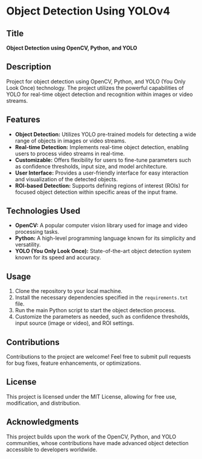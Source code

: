 # Object Detection Using YOLOv4

## Title
**Object Detection using OpenCV, Python, and YOLO**

## Description
Project for object detection using OpenCV, Python, and YOLO (You Only Look Once) technology. The project utilizes the powerful capabilities of YOLO for real-time object detection and recognition within images or video streams.

## Features
- **Object Detection:** Utilizes YOLO pre-trained models for detecting a wide range of objects in images or video streams.
- **Real-time Detection:** Implements real-time object detection, enabling users to process video streams in real-time.
- **Customizable:** Offers flexibility for users to fine-tune parameters such as confidence thresholds, input size, and model architecture.
- **User Interface:** Provides a user-friendly interface for easy interaction and visualization of the detected objects.
- **ROI-based Detection:** Supports defining regions of interest (ROIs) for focused object detection within specific areas of the input frame.

## Technologies Used
- **OpenCV:** A popular computer vision library used for image and video processing tasks.
- **Python:** A high-level programming language known for its simplicity and versatility.
- **YOLO (You Only Look Once):** State-of-the-art object detection system known for its speed and accuracy.

## Usage
1. Clone the repository to your local machine.
2. Install the necessary dependencies specified in the `requirements.txt` file.
3. Run the main Python script to start the object detection process.
4. Customize the parameters as needed, such as confidence thresholds, input source (image or video), and ROI settings.

## Contributions
Contributions to the project are welcome! Feel free to submit pull requests for bug fixes, feature enhancements, or optimizations.

## License
This project is licensed under the MIT License, allowing for free use, modification, and distribution.

## Acknowledgments
This project builds upon the work of the OpenCV, Python, and YOLO communities, whose contributions have made advanced object detection accessible to developers worldwide.
